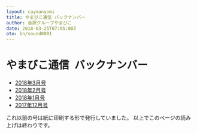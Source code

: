 ```yaml
---
layout: caymanyomi
title: やまびこ通信 バックナンバー
author: 音訳グループやまびこ
date: 2018-03-25T07:05:00Z
oto: bn/sound0001
---
```


# <span data-dur="3.426" data-begin="0.000">やまびこ通信&ensp;バックナンバー</span>

- <span data-dur="3.954" data-begin="3.426">[2018年3月号](tusin201803.html)</span>
- <span data-dur="3.807" data-begin="7.380">[2018年2月号](tusin201802.html)</span>
- <span data-dur="3.876" data-begin="11.187">[2018年1月号](tusin201801.html)</span>
- <span data-dur="4.068" data-begin="15.063">[2017年12月号](tusin201712.html)</span>

<span data-dur="6.298" data-begin="19.131">これ以前の号は紙に印刷する形で発行していました。</span>
<span data-dur="4.995" data-begin="25.429">以上でこのページの読み上げは終わりです。</span>
<span data-dur="1.15" data-begin="30.424">&nbsp;</span>
